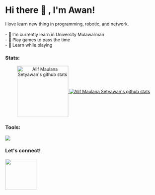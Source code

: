 # Hi there 👋 , I'm Awan!
I love learn new thing in programming, robotic, and network.  
<br>- 🔭 I’m currently learn in University Mulawarman
<br>- 👾 Play games to pass the time
<br>- 👻 Learn while playing

### Stats:    
<p align='center'>
   <a href="https://github.com/awansetyawan/">
   <img align="center" src="https://github-readme-stats.vercel.app/api?username=awansetyawan&hide=issues&count_private=true&show_icons=true&bg_color=171c28" alt="Alif Maulana Setyawan's github stats" height=165/>
   </a>
   <a href="https://github.com/awansetyawan/">
   <img align="center" src="https://github-readme-stats.vercel.app/api/top-langs/?username=awansetyawan&layout=compact&bg_color=171c28" alt="Alif Maulana Setyawan's github stats"/>
   </a>
</p>

### Tools:
<p>
    <img src="https://img.shields.io/badge/Text%20Editor-Visual%20Studio%20Code-blue?&logo=visual%20studio%20code&logoColor=blue" />
</p>

### Let's connect!
<p>
    <a href="https://www.instagram.com/awanxx_/"><img src="https://cdn.kibrispdr.org/data/752/logo-ig-vector-png-32.png" height=100 /></a>
</p>
